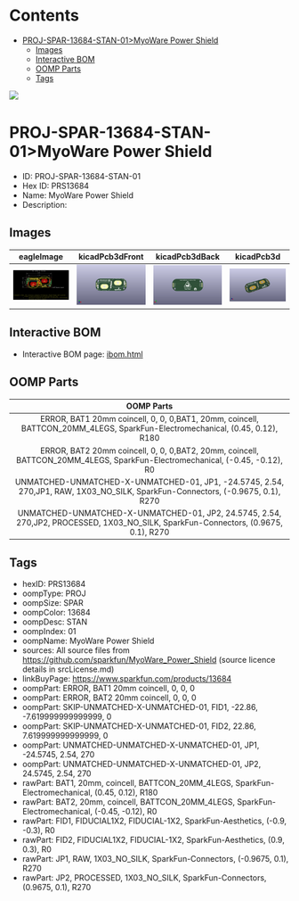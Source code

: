 



Contents
========

* [PROJ-SPAR-13684-STAN-01>MyoWare Power Shield](#proj-spar-13684-stan-01myoware-power-shield)
	* [Images](#images)
	* [Interactive BOM](#interactive-bom)
	* [OOMP Parts](#oomp-parts)
	* [Tags](#tags)
  
![][im]
# PROJ-SPAR-13684-STAN-01>MyoWare Power Shield

- ID: PROJ-SPAR-13684-STAN-01
- Hex ID: PRS13684
- Name: MyoWare Power Shield
- Description: 

## Images
  
  

|eagleImage|kicadPcb3dFront|kicadPcb3dBack|kicadPcb3d|
| :---: | :---: | :---: | :---: |
|[![eagleImage](eagleImage_140.png)](eagleImage_600.png)|[![kicadPcb3dFront](kicadPcb3dFront_140.png)](kicadPcb3dFront_600.png)|[![kicadPcb3dBack](kicadPcb3dBack_140.png)](kicadPcb3dBack_600.png)|[![kicadPcb3d](kicadPcb3d_140.png)](kicadPcb3d_600.png)|

## Interactive BOM

- Interactive BOM page: [ibom.html](kicad/bom/ibom.html)

## OOMP Parts
  

|OOMP Parts|
| :---: |
|ERROR, BAT1 20mm coincell, 0, 0, 0,BAT1, 20mm, coincell, BATTCON_20MM_4LEGS, SparkFun-Electromechanical, (0.45, 0.12), R180|
|ERROR, BAT2 20mm coincell, 0, 0, 0,BAT2, 20mm, coincell, BATTCON_20MM_4LEGS, SparkFun-Electromechanical, (-0.45, -0.12), R0|
|UNMATCHED-UNMATCHED-X-UNMATCHED-01, JP1, -24.5745, 2.54, 270,JP1, RAW, 1X03_NO_SILK, SparkFun-Connectors, (-0.9675, 0.1), R270|
|UNMATCHED-UNMATCHED-X-UNMATCHED-01, JP2, 24.5745, 2.54, 270,JP2, PROCESSED, 1X03_NO_SILK, SparkFun-Connectors, (0.9675, 0.1), R270|

## Tags

- hexID: PRS13684
- oompType: PROJ
- oompSize: SPAR
- oompColor: 13684
- oompDesc: STAN
- oompIndex: 01
- oompName: MyoWare Power Shield
- sources: All source files from https://github.com/sparkfun/MyoWare_Power_Shield (source licence details in srcLicense.md)
- linkBuyPage: https://www.sparkfun.com/products/13684
- oompPart: ERROR, BAT1 20mm coincell, 0, 0, 0
- oompPart: ERROR, BAT2 20mm coincell, 0, 0, 0
- oompPart: SKIP-UNMATCHED-X-UNMATCHED-01, FID1, -22.86, -7.619999999999999, 0
- oompPart: SKIP-UNMATCHED-X-UNMATCHED-01, FID2, 22.86, 7.619999999999999, 0
- oompPart: UNMATCHED-UNMATCHED-X-UNMATCHED-01, JP1, -24.5745, 2.54, 270
- oompPart: UNMATCHED-UNMATCHED-X-UNMATCHED-01, JP2, 24.5745, 2.54, 270
- rawPart: BAT1, 20mm, coincell, BATTCON_20MM_4LEGS, SparkFun-Electromechanical, (0.45, 0.12), R180
- rawPart: BAT2, 20mm, coincell, BATTCON_20MM_4LEGS, SparkFun-Electromechanical, (-0.45, -0.12), R0
- rawPart: FID1, FIDUCIAL1X2, FIDUCIAL-1X2, SparkFun-Aesthetics, (-0.9, -0.3), R0
- rawPart: FID2, FIDUCIAL1X2, FIDUCIAL-1X2, SparkFun-Aesthetics, (0.9, 0.3), R0
- rawPart: JP1, RAW, 1X03_NO_SILK, SparkFun-Connectors, (-0.9675, 0.1), R270
- rawPart: JP2, PROCESSED, 1X03_NO_SILK, SparkFun-Connectors, (0.9675, 0.1), R270



[im]: kicadPcb3d_450.png
